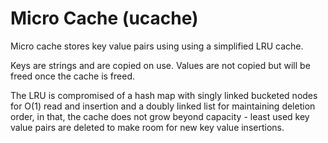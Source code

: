 # Micro Cache (ucache)

Micro cache stores key value pairs using using a simplified LRU cache.

Keys are strings and are copied on use. Values are not copied but will
be freed once the cache is freed.

The LRU is compromised of a hash map with singly linked bucketed nodes
for O(1) read and insertion and a doubly linked list for maintaining
deletion order, in that, the cache does not grow beyond capacity -
least used key value pairs are deleted to make room for new key value
insertions.
